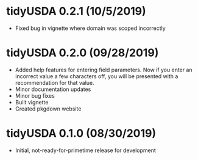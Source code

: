 # tidyUSDA 0.2.1 (10/5/2019)
* Fixed bug in vignette where domain was scoped incorrectly


# tidyUSDA 0.2.0 (09/28/2019)
* Added help features for entering field parameters. Now if you enter an incorrect value a few characters off, you will be presented with a recommendation for that value.
* Minor documentation updates
* Minor bug fixes
* Built vignette
* Created pkgdown website

# tidyUSDA 0.1.0 (08/30/2019)
* Initial, not-ready-for-primetime release for development
